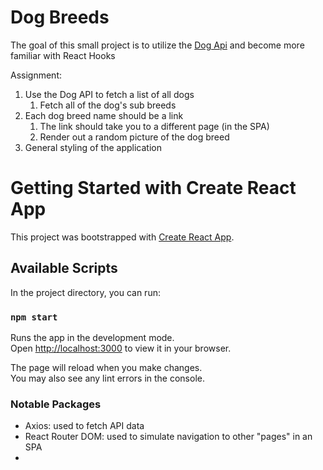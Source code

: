 # Dog Breeds
The goal of this small project is to utilize the [Dog Api](https://dog.ceo/dog-api/documentation/) and become more familiar with React Hooks

Assignment:
1. Use the Dog API to fetch a list of all dogs
   1. Fetch all of the dog's sub breeds
2. Each dog breed name should be a link
   1. The link should take you to a different page (in the SPA)
   2. Render out a random picture of the dog breed
3. General styling of the application
# Getting Started with Create React App

This project was bootstrapped with [Create React App](https://github.com/facebook/create-react-app).

## Available Scripts

In the project directory, you can run:

### `npm start`

Runs the app in the development mode.\
Open [http://localhost:3000](http://localhost:3000) to view it in your browser.

The page will reload when you make changes.\
You may also see any lint errors in the console.

### Notable Packages
- Axios: used to fetch API data
- React Router DOM: used to simulate navigation to other "pages" in an SPA
- 

